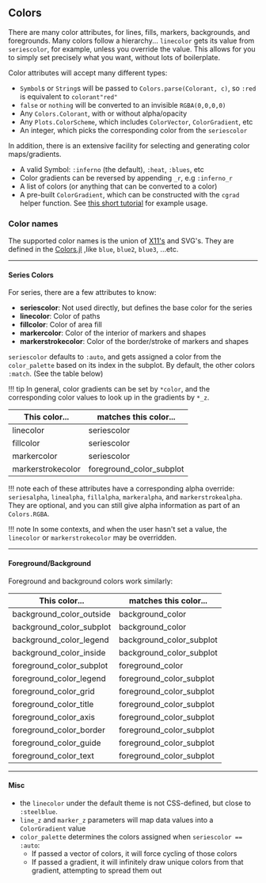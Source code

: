 ## Colors

There are many color attributes, for lines, fills, markers, backgrounds, and foregrounds.  Many colors follow a hierarchy... `linecolor` gets its value from `seriescolor`, for example, unless you override the value.  This allows for you to simply set precisely what you want, without lots of boilerplate.

Color attributes will accept many different types:

- `Symbol`s or `String`s will be passed to `Colors.parse(Colorant, c)`, so `:red` is equivalent to `colorant"red"`
- `false` or `nothing` will be converted to an invisible `RGBA(0,0,0,0)`
- Any `Colors.Colorant`, with or without alpha/opacity
- Any `Plots.ColorScheme`, which includes `ColorVector`, `ColorGradient`, etc
- An integer, which picks the corresponding color from the `seriescolor`

In addition, there is an extensive facility for selecting and generating color maps/gradients.

- A valid Symbol: `:inferno` (the default), `:heat`, `:blues`, etc
- Color gradients can be reversed by appending `_r`, e.g `:inferno_r`
- A list of colors (or anything that can be converted to a color)
- A pre-built `ColorGradient`, which can be constructed with the `cgrad` helper function.  See [this short tutorial](https://github.com/tbreloff/ExamplePlots.jl/blob/master/notebooks/cgrad.ipynb) for example usage.

### Color names
The supported color names is the union of [X11's](https://en.wikipedia.org/wiki/X11_color_names) and SVG's.
They are defined in the [Colors.jl](https://github.com/JuliaGraphics/Colors.jl/blob/master/src/names_data.jl)
,like `blue`, `blue2`, `blue3`, ...etc.

---

#### Series Colors

For series, there are a few attributes to know:

- **seriescolor**: Not used directly, but defines the base color for the series
- **linecolor**: Color of paths
- **fillcolor**: Color of area fill
- **markercolor**: Color of the interior of markers and shapes
- **markerstrokecolor**: Color of the border/stroke of markers and shapes

`seriescolor` defaults to `:auto`, and gets assigned a color from the `color_palette` based on its index in the subplot.  By default, the other colors `:match`.  (See the table below)

!!! tip
    In general, color gradients can be set by `*color`, and the corresponding color values to look up in the gradients by `*_z`.

This color... | matches this color...
--- | ---
linecolor | seriescolor
fillcolor | seriescolor
markercolor | seriescolor
markerstrokecolor | foreground_color_subplot

!!! note
    each of these attributes have a corresponding alpha override: `seriesalpha`, `linealpha`, `fillalpha`, `markeralpha`, and `markerstrokealpha`.  They are optional, and you can still give alpha information as part of an `Colors.RGBA`.

!!! note
    In some contexts, and when the user hasn't set a value, the `linecolor` or `markerstrokecolor` may be overridden.

---

#### Foreground/Background

Foreground and background colors work similarly:


This color... | matches this color...
--- | ---
background\_color\_outside | background\_color
background\_color\_subplot | background\_color
background\_color\_legend  | background\_color\_subplot
background\_color\_inside  | background\_color\_subplot
foreground\_color\_subplot | foreground\_color
foreground\_color\_legend  | foreground\_color\_subplot
foreground\_color\_grid    | foreground\_color\_subplot
foreground\_color\_title   | foreground\_color\_subplot
foreground\_color\_axis    | foreground\_color\_subplot
foreground\_color\_border  | foreground\_color\_subplot
foreground\_color\_guide   | foreground\_color\_subplot
foreground\_color\_text    | foreground\_color\_subplot


---

#### Misc

- the `linecolor` under the default theme is not CSS-defined, but close to `:steelblue`.
- `line_z` and `marker_z` parameters will map data values into a `ColorGradient` value
- `color_palette` determines the colors assigned when `seriescolor == :auto`:
    - If passed a vector of colors, it will force cycling of those colors
    - If passed a gradient, it will infinitely draw unique colors from that gradient, attempting to spread them out

